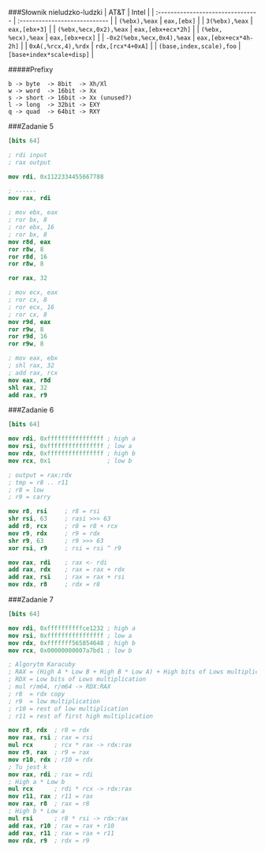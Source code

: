 ###Słownik nieludzko-ludzki
| AT&T 								| Intel							|
| :-------------------------------- | :---------------------------- |
| ```(%ebx),%eax```   				| ```eax,[ebx]```				|
| ```3(%ebx),%eax```  				| ```eax,[ebx+3]```   			|
| ```(%ebx,%ecx,0x2),%eax```		| ```eax,[ebx+ecx*2h]```		|
| ```(%ebx, %ecx),%eax```			| ```eax,[ebx+ecx]```			|
| ```-0x2(%ebx,%ecx,0x4),%eax```	| ```eax,[ebx+ecx*4h-2h]```		|
| ```0xA(,%rcx,4),%rdx```			| ```rdx,[rcx*4+0xA]```			|
| ```(base,index,scale),foo```		| ```[base+index*scale+disp]``` |

#####Prefixy
```
b -> byte  -> 8bit  -> Xh/Xl
w -> word  -> 16bit -> Xx
s -> short -> 16bit -> Xx (unused?)
l -> long  -> 32bit -> EXY
q -> quad  -> 64bit -> RXY
```

###Zadanie 5
```nasm
[bits 64]

; rdi input
; rax output

mov rdi, 0x1122334455667788

; ------
mov rax, rdi

; mov ebx, eax
; ror bx, 8
; ror ebx, 16
; ror bx, 8
mov r8d, eax
ror r8w, 8
ror r8d, 16
ror r8w, 8

ror rax, 32

; mov ecx, eax
; ror cx, 8
; ror ecx, 16
; ror cx, 8
mov r9d, eax
ror r9w, 8
ror r9d, 16
ror r9w, 8

; mov eax, ebx
; shl rax, 32
; add rax, rcx
mov eax, r8d
shl rax, 32
add rax, r9
```

###Zadanie 6
```nasm
[bits 64]

mov rdi, 0xffffffffffffffff ; high a
mov rsi, 0xffffffffffffffff ; low a
mov rdx, 0xffffffffffffffff ; high b
mov rcx, 0x1                ; low b

; output = rax:rdx
; tmp = r8 .. r11
; r8 = low
; r9 = carry

mov r8, rsi     ; r8 = rsi
shr rsi, 63     ; rasi >>> 63
add r8, rcx     ; r8 = r8 + rcx
mov r9, rdx     ; r9 = rdx
shr r9, 63      ; r9 >>> 63
xor rsi, r9     ; rsi = rsi ^ r9

mov rax, rdi    ; rax <- rdi
add rax, rdx    ; rax = rax + rdx
add rax, rsi    ; rax = rax + rsi
mov rdx, r8     ; rdx = r8
```

###Zadanie 7
```nasm
[bits 64]

mov rdi, 0xffffffffffce1232 ; high a
mov rsi, 0xffffffffffffffff ; low a
mov rdx, 0xfffffff565854648 ; high b
mov rcx, 0x00000000007a7bd1 ; low b

; Algorytm Karacuby
; RAX = (High A * Low B + High B * Low A) + High bits of Lows multiplication
; RDX = Low bits of Lows multiplication
; mul r/m64, r/m64 -> RDX:RAX
; r8  = rdx copy
; r9  = low multiplication
; r10 = rest of low multiplication
; r11 = rest of first high multiplication

mov r8, rdx  ; r8 = rdx
mov rax, rsi ; rax = rsi
mul rcx      ; rcx * rax -> rdx:rax
mov r9, rax  ; r9 = rax
mov r10, rdx ; r10 = rdx
; Tu jest k
mov rax, rdi ; rax = rdi
; High a * Low b
mul rcx      ; rdi * rcx -> rdx:rax
mov r11, rax ; r11 = rax
mov rax, r8  ; rax = r8
; High b * Low a
mul rsi      ; r8 * rsi -> rdx:rax
add rax, r10 ; rax = rax + r10
add rax, r11 ; rax = rax + r11
mov rdx, r9  ; rdx = r9
```
